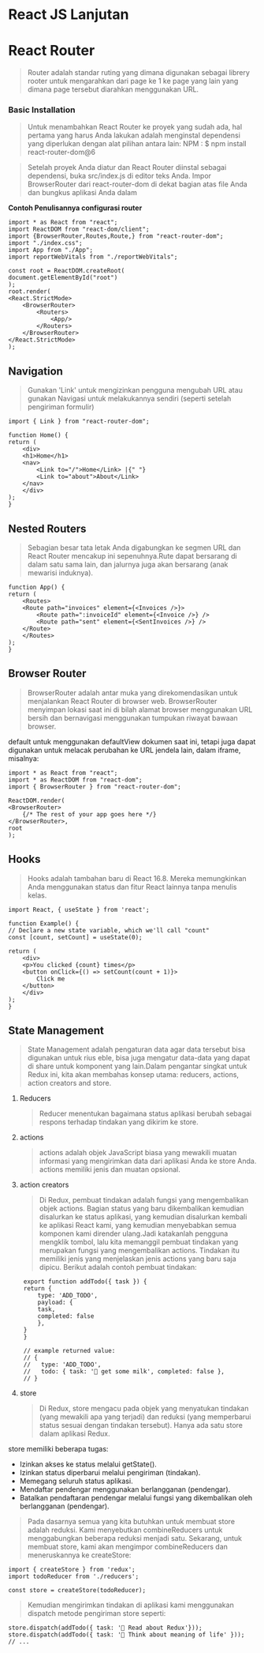 # React JS Lanjutan

# React Router

> Router adalah standar ruting yang dimana digunakan sebagai librery rooter untuk mengarahkan dari page ke 1 ke page yang lain yang dimana page tersebut diarahkan menggunakan URL.

### Basic Installation

> Untuk menambahkan React Router ke proyek yang sudah ada, hal pertama yang harus Anda lakukan adalah menginstal dependensi yang diperlukan dengan alat pilihan antara lain:
> NPM :
> $ npm install react-router-dom@6

> Setelah proyek Anda diatur dan React Router diinstal sebagai dependensi, buka src/index.js di editor teks Anda. Impor BrowserRouter dari react-router-dom di dekat bagian atas file Anda dan bungkus aplikasi Anda dalam <BrowserRouter>

**Contoh Penulisannya configurasi router**

    import * as React from "react";
    import ReactDOM from "react-dom/client";
    import {BrowserRouter,Routes,Route,} from "react-router-dom";
    import "./index.css";
    import App from "./App";
    import reportWebVitals from "./reportWebVitals";

    const root = ReactDOM.createRoot(
    document.getElementById("root")
    );
    root.render(
    <React.StrictMode>
        <BrowserRouter>
            <Routers>
                <App/>
            </Routers>
        </BrowserRouter>
    </React.StrictMode>
    );

## Navigation

> Gunakan 'Link' untuk mengizinkan pengguna mengubah URL atau gunakan Navigasi untuk melakukannya sendiri (seperti setelah pengiriman formulir)

    import { Link } from "react-router-dom";

    function Home() {
    return (
        <div>
        <h1>Home</h1>
        <nav>
            <Link to="/">Home</Link> |{" "}
            <Link to="about">About</Link>
        </nav>
        </div>
    );
    }

## Nested Routers

> Sebagian besar tata letak Anda digabungkan ke segmen URL dan React Router mencakup ini sepenuhnya.Rute dapat bersarang di dalam satu sama lain, dan jalurnya juga akan bersarang (anak mewarisi induknya).

    function App() {
    return (
        <Routes>
        <Route path="invoices" element={<Invoices />}>
            <Route path=":invoiceId" element={<Invoice />} />
            <Route path="sent" element={<SentInvoices />} />
        </Route>
        </Routes>
    );
    }

## **Browser Router**

> BrowserRouter adalah antar muka yang direkomendasikan untuk menjalankan React Router di browser web. BrowserRouter menyimpan lokasi saat ini di bilah alamat browser menggunakan URL bersih dan bernavigasi menggunakan tumpukan riwayat bawaan browser.

<BrowserRouter window> default untuk menggunakan defaultView dokumen saat ini, tetapi juga dapat digunakan untuk melacak perubahan ke URL jendela lain, dalam iframe, misalnya:

    import * as React from "react";
    import * as ReactDOM from "react-dom";
    import { BrowserRouter } from "react-router-dom";

    ReactDOM.render(
    <BrowserRouter>
        {/* The rest of your app goes here */}
    </BrowserRouter>,
    root
    );

## Hooks

> Hooks adalah tambahan baru di React 16.8. Mereka memungkinkan Anda menggunakan status dan fitur React lainnya tanpa menulis kelas.

    import React, { useState } from 'react';

    function Example() {
    // Declare a new state variable, which we'll call "count"
    const [count, setCount] = useState(0);

    return (
        <div>
        <p>You clicked {count} times</p>
        <button onClick={() => setCount(count + 1)}>
            Click me
        </button>
        </div>
    );
    }

## State Management

> State Management adalah pengaturan data agar data tersebut bisa digunakan untuk rius eble, bisa juga mengatur data-data yang dapat di share untuk komponent yang lain.Dalam pengantar singkat untuk Redux ini, kita akan membahas konsep utama: reducers, actions, action creators and store.

1.  Reducers
    > Reducer menentukan bagaimana status aplikasi berubah sebagai respons terhadap tindakan yang dikirim ke store.
2.  actions
    > actions adalah objek JavaScript biasa yang mewakili muatan informasi yang mengirimkan data dari aplikasi Anda ke store Anda. actions memiliki jenis dan muatan opsional.
3.  action creators

    > Di Redux, pembuat tindakan adalah fungsi yang mengembalikan objek actions. Bagian status yang baru dikembalikan kemudian disalurkan ke status aplikasi, yang kemudian disalurkan kembali ke aplikasi React kami, yang kemudian menyebabkan semua komponen kami dirender ulang.Jadi katakanlah pengguna mengklik tombol, lalu kita memanggil pembuat tindakan yang merupakan fungsi yang mengembalikan actions. Tindakan itu memiliki jenis yang menjelaskan jenis actions yang baru saja dipicu. Berikut adalah contoh pembuat tindakan:

         export function addTodo({ task }) {
         return {
             type: 'ADD_TODO',
             payload: {
             task,
             completed: false
             },
         }
         }

         // example returned value:
         // {
         //   type: 'ADD_TODO',
         //   todo: { task: '🛒 get some milk', completed: false },
         // }

4.  store
    > Di Redux, store mengacu pada objek yang menyatukan tindakan (yang mewakili apa yang terjadi) dan reduksi (yang memperbarui status sesuai dengan tindakan tersebut). Hanya ada satu store dalam aplikasi Redux.

store memiliki beberapa tugas:

- Izinkan akses ke status melalui getState().
- Izinkan status diperbarui melalui pengiriman (tindakan).
- Memegang seluruh status aplikasi.
- Mendaftar pendengar menggunakan berlangganan (pendengar).
- Batalkan pendaftaran pendengar melalui fungsi yang dikembalikan oleh berlangganan (pendengar).

> Pada dasarnya semua yang kita butuhkan untuk membuat store adalah reduksi. Kami menyebutkan combineReducers untuk menggabungkan beberapa reduksi menjadi satu. Sekarang, untuk membuat store, kami akan mengimpor combineReducers dan meneruskannya ke createStore:

    import { createStore } from 'redux';
    import todoReducer from './reducers';

    const store = createStore(todoReducer);

> Kemudian mengirimkan tindakan di aplikasi kami menggunakan dispatch metode pengiriman store seperti:

    store.dispatch(addTodo({ task: '📖 Read about Redux'}));
    store.dispatch(addTodo({ task: '🤔 Think about meaning of life' }));
    // ...
